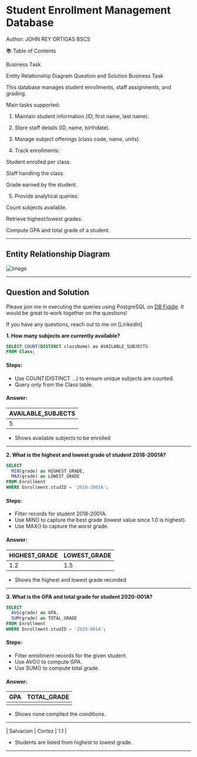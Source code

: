 # Student Enrollment Management Database
Author: JOHN REY ORTIGAS BSCS

📚 Table of Contents

Business Task

Entity Relationship Diagram
Question and Solution
Business Task

This database manages student enrollments, staff assignments, and grading.

Main tasks supported:

1. Maintain student information (ID, first name, last name).

2. Store staff details (ID, name, birthdate).

3. Manage subject offerings (class code, name, units).

4. Track enrollments:

  Student enrolled per class.
  
  Staff handling the class.
  
  Grade earned by the student.

5. Provide analytical queries:

  Count subjects available.
  
  Retrieve highest/lowest grades.
  
  Compute GPA and total grade of a student.

***

## Entity Relationship Diagram

![image](https://user-images.githubusercontent.com/81607668/127271130-dca9aedd-4ca9-4ed8-b6ec-1e1920dca4a8.png)

***

## Question and Solution

Please join me in executing the queries using PostgreSQL on [DB Fiddle](https://www.db-fiddle.com/f/cZ2XuJeRvmDMFjP1KZBEdB/4). It would be great to work together on the questions!


If you have any questions, reach out to me on [LinkedIn]

**1. How many subjects are currently available?**

````sql
SELECT COUNT(DISTINCT className) as AVAILABLE_SUBJECTS 
FROM Class;

````

#### Steps:
- Use COUNT(DISTINCT ...) to ensure unique subjects are counted.
- Query only from the Class table.

#### Answer:
| AVAILABLE_SUBJECTS |
| ------------------ |
| 5                  |

- Shows available subjects to be enrolled

***

**2. What is the highest and lowest grade of student 2018-2001A?**

````sql
SELECT 
  MIN(grade) as HIGHEST_GRADE, 
  MAX(grade) as LOWEST_GRADE 
FROM Enrollment 
WHERE Enrollment.studID = '2018-2001A';

````

#### Steps:
 - Filter records for student 2018-2001A.
 - Use MIN() to capture the best grade (lowest value since 1.0 is highest).
 - Use MAX() to capture the worst grade.

#### Answer:
| HIGHEST_GRADE | LOWEST_GRADE |
| ------------- | ------------ |
| 1.2           | 1.5          |

- Shows the highest and lowest grade recorded

***

**3. What is the GPA and total grade for student 2020-001A?**

````sql
SELECT 
  AVG(grade) as GPA, 
  SUM(grade) as TOTAL_GRADE 
FROM Enrollment 
WHERE Enrollment.studID = '2020-001A';
````

#### Steps:
- Filter enrollment records for the given student.
- Use AVG() to compute GPA.
- Use SUM() to compute total grade.

#### Answer:
| GPA | TOTAL_GRADE |
| --- | ----------- |
|     |             |

- Shows none complied the conditions.

***

| Salvacion | Cortez    | 1.1   |

- Students are listed from highest to lowest grade.
***
